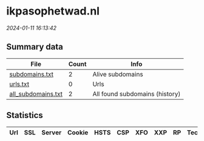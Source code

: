 # ikpasophetwad.nl
*2024-01-11 16:13:42*
## Summary data
| File       | Count | Info |
|------------|-------|------|
|[subdomains.txt](/data/ikpasophetwad.nl/subdomains.txt)|2|Alive subdomains|
|[urls.txt](/data/ikpasophetwad.nl/urls.txt)|0|Urls|
|[all_subdomains.txt](/data/ikpasophetwad.nl/all_subdomains.txt)|2|All found subdomains (history)|
## Statistics
| Url | SSL | Server | Cookie | HSTS | CSP | XFO | XXP | RP | Tech |Title |
|------------|-------|------|------|------|------|------|------|------|------|------|